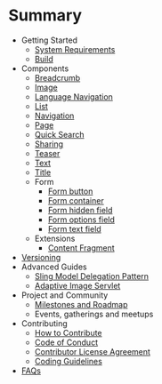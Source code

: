 # Summary

* Getting Started
    * [System Requirements](documentation/gettingstarted/SYSTEM_REQUIREMENTS.md)
    * [Build](documentation/gettingstarted/BUILD.md)
* Components
    * [Breadcrumb](content/src/content/jcr_root/apps/core/wcm/components/breadcrumb/v2/breadcrumb/README.md)
    * [Image](content/src/content/jcr_root/apps/core/wcm/components/image/v2/image/README.md)
    * [Language Navigation](content/src/content/jcr_root/apps/core/wcm/components/languagenavigation/v1/languagenavigation/README.md)
    * [List](content/src/content/jcr_root/apps/core/wcm/components/list/v2/list/README.md)
    * [Navigation](content/src/content/jcr_root/apps/core/wcm/components/navigation/v1/navigation/README.md)
    * [Page](content/src/content/jcr_root/apps/core/wcm/components/page/v2/page/README.md)
    * [Quick Search](content/src/content/jcr_root/apps/core/wcm/components/search/v1/search/README.md)
    * [Sharing](content/src/content/jcr_root/apps/core/wcm/components/sharing/v1/sharing/README.md)
    * [Teaser](content/src/content/jcr_root/apps/core/wcm/sandbox/components/teaser/v1/teaser/README.md)
    * [Text](content/src/content/jcr_root/apps/core/wcm/components/text/v2/text/README.md)
    * [Title](content/src/content/jcr_root/apps/core/wcm/components/title/v2/title/README.md)
    * Form
        * [Form button](content/src/content/jcr_root/apps/core/wcm/components/form/button/v2/button/README.md)
        * [Form container](content/src/content/jcr_root/apps/core/wcm/components/form/container/v2/container/README.md)
        * [Form hidden field](content/src/content/jcr_root/apps/core/wcm/components/form/hidden/v2/hidden/README.md)
        * [Form options field](content/src/content/jcr_root/apps/core/wcm/components/form/options/v2/options/README.md)
        * [Form text field](content/src/content/jcr_root/apps/core/wcm/components/form/text/v2/text/README.md)
    * Extensions
        * [Content Fragment](../extension/contentfragment/content/src/content/jcr_root/apps/core/wcm/extension/components/contentfragment/v1/contentfragment/README.md)
* [Versioning](VERSIONING.md)
* Advanced Guides
    * [Sling Model Delegation Pattern](documentation/advancedguides/SLING_MODELS_DELEGATION_PATTERN.md)
    * [Adaptive Image Servlet](documentation/advancedguides/ADAPTIVE_IMAGE_SERVLET.md)
* Project and Community
    * [Milestones and Roadmap](documentation/projectandcommunity/MILESTONES_AND_ROADMAP.md)
    * Events, gatherings and meetups
* Contributing
    * [How to Contribute](documentation/contributing/HOW_TO_CONTRIBUTE.md)
    * [Code of Conduct](documentation/contributing/CODE_OF_CONDUCT.md)
    * [Contributor License Agreement](documentation/contributing/CONTRIBUTOR_LICENSE_AGREEMENT.md)
    * [Coding Guidelines](documentation/contributing/CODING_GUIDELINES.md)
* [FAQs](documentation/FAQS.md)

